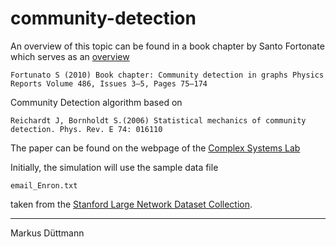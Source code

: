 community-detection
====================

An overview of this topic can be found in a book chapter by Santo Fortonate which serves as an [overview](http://arxiv.org/pdf/0906.0612v2.pdf)

	Fortunato S (2010) Book chapter: Community detection in graphs Physics Reports Volume 486, Issues 3–5, Pages 75–174


Community Detection algorithm based on 
	
	Reichardt J, Bornholdt S.(2006) Statistical mechanics of community detection. Phys. Rev. E 74: 016110 
	
The paper can be found on the webpage of the [Complex Systems Lab](http://www.itp.uni-bremen.de/complex/pdf/pre016110.pdf)
	
Initially, the simulation will use the sample data file
	
	email_Enron.txt
	
taken from the [Stanford Large Network Dataset Collection](http://snap.stanford.edu/data/).






------
Markus Düttmann





